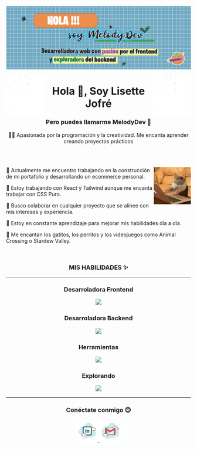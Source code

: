 
![logo](./assets/banner_2.png)



<img align="left" src="./assets/petalos.gif" width="21%" style="display:inline;">
<img align="right" src="./assets/petalos.gif" width="21%" style="display:inline;">
<h1 align="center">Hola 👋, Soy Lisette Jofré</h1>
<h3 align="center">Pero puedes llamarme MelodyDev 🍊</h3>
<p align="center">👩‍💻 Apasionada por la programación y la creatividad. Me encanta aprender creando proyectos prácticos </p>

<br clear="both">
<br>

<div>
  <img align="right" width="20%" src="./assets/gif_1.gif">
  
  <p>🧡 Actualmente me encuentro trabajando en la construcción de mi portafolio y desarrollando un ecommerce personal.</p>
  <p>🍊 Estoy trabajando con React y Tailwind aunque me encanta trabajar con CSS Puro.</p>
  <p>🍁 Busco colaborar en cualquier proyecto que se alinee con mis intereses y experiencia.</p>
  <p>📙 Estoy en constante aprendizaje para mejorar mis habilidades día a día.</p>
  <p>🐾 Me encantan los gatitos, los perritos y los videojuegos como Animal Crossing o Stardew Valley.</p>
</div>

<br clear="both">


<h3 align="center">MIS HABILIDADES ✨</h3>
<hr>

<h3 align="center"> Desarroladora Frontend </h3> 
<p align="center">
  <a href="">
    <img src="https://skillicons.dev/icons?i=html,css,js,sass,bootstrap,tailwind,react,vite&perline=14" />
  </a>
</p>
<h3 align="center"> Desarroladora Backend </h3> 
<p align="center">
  <a href="">
    <img src="https://skillicons.dev/icons?i=nodejs,express,postgres,mysql,sequelize&perline=14" />
  </a>
</p>
<h3 align="center"> Herramientas </h3> 
<p align="center">
  <a href="">
    <img src="https://skillicons.dev/icons?i=git,github,vscode,postman,ps&perline=14" />
  </a>
</p>
<h3 align="center"> Explorando</h3> 
<p align="center">
  <a href="">
    <img src="https://skillicons.dev/icons?i=py,astro&perline=14" />
  </a>
</p>


<hr>
<h3 align="center"> Conéctate conmigo 😊</h3> 

<div align="center">
    <a href="https://www.linkedin.com/in/lisette-jofré-0b49472b7">
        <img src="./assets/logo_1.png" alt="LinkedIn" width="60">
    </a>
    <a href="mailto:lisette.jofre.1@gmail.com">
        <img src="./assets/logo_mail.png" alt="Email" width="60">
    </a>
</div>









